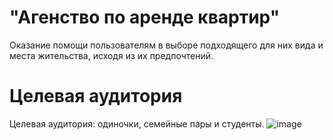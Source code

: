 # "Агенство по аренде квартир"
Оказание помощи пользователям в выборе подходящего для них 
вида и места жительства, исходя из их предпочтений.
# Целевая аудитория
Целевая аудитория: одиночки, семейные пары и студенты.
![image](blob:https://web.telegram.org/c24762d6-79bc-42dd-a93d-52642d511836)
